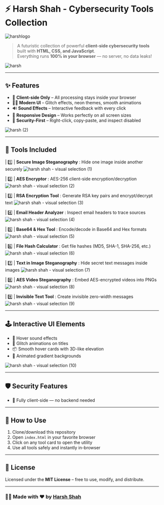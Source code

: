 # ⚡ Harsh Shah - Cybersecurity Tools Collection

![harshlogo](https://github.com/user-attachments/assets/3612b70a-5196-455f-9c3c-ef27ffec7d45)


> A futuristic collection of powerful **client-side cybersecurity tools** built with **HTML, CSS, and JavaScript**.  
> Everything runs **100% in your browser** — no server, no data leaks!

![harsh](https://github.com/user-attachments/assets/c5f148da-7a20-4d80-866e-f899616933ac)

---

## ✨ Features

- 🧠 **Client-side Only** – All processing stays inside your browser
- 🧑‍💻 **Modern UI** – Glitch effects, neon themes, smooth animations
- 🔊 **Sound Effects** – Interactive feedback with every click
- 📱 **Responsive Design** – Works perfectly on all screen sizes
- 🔐 **Security-First** – Right-click, copy-paste, and inspect disabled

![harsh (2)](https://github.com/user-attachments/assets/327d52f0-3aec-4e03-96d8-678e9bf10543)

---

## 🧰 Tools Included

| 1️⃣ | **Secure Image Steganography**     : Hide one image inside another securely 
![harsh shah - visual selection (1)](https://github.com/user-attachments/assets/933b1b76-14c9-4728-81e6-f13317567ac1)


| 2️⃣ | **AES Encryptor**                 : AES-256 client-side encryption/decryption 
![harsh shah - visual selection (2)](https://github.com/user-attachments/assets/d140757e-294e-40a4-bf98-52c60fa31314)

| 3️⃣ | **RSA Encryption Tool**           : Generate RSA key pairs and encrypt/decrypt text 
![harsh shah - visual selection (3)](https://github.com/user-attachments/assets/8eacb436-02c5-4216-9802-be89e39a12d4)

| 4️⃣ | **Email Header Analyzer**         : Inspect email headers to trace sources 
![harsh shah - visual selection (4)](https://github.com/user-attachments/assets/0e51214c-8a49-4e8e-b718-cfdd7e1309e5)

| 5️⃣ | **Base64 & Hex Tool**             : Encode/decode in Base64 and Hex formats 
![harsh shah - visual selection (5)](https://github.com/user-attachments/assets/dd33b1d8-b157-46b0-ac00-3b24ac931f5c)

| 6️⃣ | **File Hash Calculator**          : Get file hashes (MD5, SHA-1, SHA-256, etc.) 
![harsh shah - visual selection (6)](https://github.com/user-attachments/assets/27033790-ebd1-4318-9848-40c25c1abcc0)

| 7️⃣ | **Text in Image Steganography**   : Hide secret text messages inside images 
![harsh shah - visual selection (7)](https://github.com/user-attachments/assets/739175e2-ce3d-4839-99ab-243fd6520b8e)

| 8️⃣ | **AES Video Steganography**       : Embed AES-encrypted videos into PNGs 
![harsh shah - visual selection (8)](https://github.com/user-attachments/assets/ae66a703-bd8f-4337-921d-6272eb7ea8b9)

| 9️⃣ | **Invisible Text Tool**           : Create invisible zero-width messages 
![harsh shah - visual selection (9)](https://github.com/user-attachments/assets/f3c0b1fb-3965-4d15-91e6-41ce693a19dd)


---

## 🕹️ Interactive UI Elements

- 🎵 Hover sound effects
- 💫 Glitch animations on titles
- 📦 Smooth hover cards with 3D-like elevation
- 🌈 Animated gradient backgrounds

![harsh shah - visual selection (10)](https://github.com/user-attachments/assets/a7945b93-5453-4a55-b0d5-880743a94e87)

---

## 🛡️ Security Features

- 🧠 Fully client-side — no backend needed

---

## 🚀 How to Use

1. Clone/download this repository
2. Open `index.html` in your favorite browser
3. Click on any tool card to open the utility
4. Use all tools safely and instantly in-browser

---

## 📄 License

Licensed under the **MIT License** – free to use, modify, and distribute.

---

### 👨‍💻 Made with ❤️ by [Harsh Shah](https://github.com/harshvardhanshah63)
